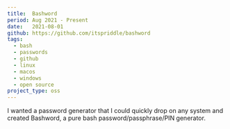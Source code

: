 ```yaml
---
title:  Bashword
period: Aug 2021 - Present
date:   2021-08-01
github: https://github.com/itspriddle/bashword
tags:
  - bash
  - passwords
  - github
  - linux
  - macos
  - windows
  - open source
project_type: oss
---
```


I wanted a password generator that I could quickly drop on any system and
created Bashword, a pure bash password/passphrase/PIN generator.
